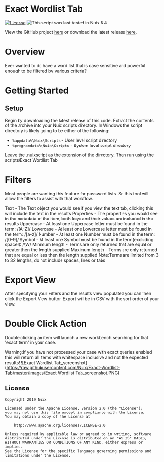Exact Wordlist Tab
==============

[![License](https://img.shields.io/badge/License-Apache%202.0-blue.svg)](http://www.apache.org/licenses/LICENSE-2.0) ![This script was last tested in Nuix 8.4](https://img.shields.io/badge/Script%20Tested%20in%20Nuix-8.4-green.svg)

View the GitHub project [here](https://github.com/Nuix/Exact-Wordlist-Tab) or download the latest release [here](https://github.com/Nuix/Exact-Wordlist-Tab/releases).

# Overview

Ever wanted to do have a word list that is case sensitive and powerful enough to be filtered by various criteria?

# Getting Started

## Setup

Begin by downloading the latest release of this code.
Extract the contents of the archive into your Nuix scripts directory.
In Windows the script directory is likely going to be either of the following:

- `%appdata%\Nuix\Scripts` - User level script directory
- `%programdata%\Nuix\Scripts` - System level script directory

Leave the .nuixscript as the extension of the directory.
Then run using the scripts\Exact Wordlist Tab

# Filters
Most people are wanting this feature for password lists. So this tool will allow the filters to assist with that workflow.

Text - The Text object you would see if you view the text tab, clicking this will include the text in the results
Properties - The properties you would see in the metadata of the item, both keys and their values are included in the results
Uppercase - At least one Uppercase letter must be found in the term: /[A-Z]/
Lowercase - At least one Lowercase letter must be found in the term: /[a-z]/
Number - At least one Number must be found in the term: /[0-9]/
Symbol - At least one Symbol must be found in the term(excluding space!): /\W/
Minimum length - Terms are only returned that are equal or greater then the length supplied
Maximum length - Terms are only returned that are equal or less then the length supplied
Note:Terms are limited from 3 to 32 lengths, do not include spaces, lines or tabs

# Export View
After specifying your Filters and the results view populated you can then click the Export View button 
Export will be in CSV with the sort order of your view.

# Double Click Action
Double clicking an item will launch a new workbench searching for that 'exact term' in your case.

Warning:If you have not processed your case with exact queries enabled this will return all items with whitespace inclusive and not the expected results!
![Exact Wordlist Tab_screenshot](https://raw.githubusercontent.com/Nuix/Exact-Wordlist-Tab/master/images/Exact Wordlist Tab_screenshot.PNG)

## License

```
Copyright 2019 Nuix

Licensed under the Apache License, Version 2.0 (the "License");
you may not use this file except in compliance with the License.
You may obtain a copy of the License at

    http://www.apache.org/licenses/LICENSE-2.0

Unless required by applicable law or agreed to in writing, software
distributed under the License is distributed on an "AS IS" BASIS,
WITHOUT WARRANTIES OR CONDITIONS OF ANY KIND, either express or implied.
See the License for the specific language governing permissions and
limitations under the License.
```
